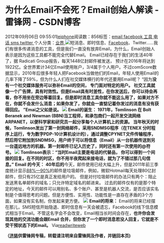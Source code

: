 
# 为什么Email不会死？Email创始人解读 - 雷锋网 - CSDN博客


2012年09月06日 09:55:01[leiphone](https://me.csdn.net/leiphone)阅读数：856标签：[email																](https://so.csdn.net/so/search/s.do?q=email&t=blog)[facebook																](https://so.csdn.net/so/search/s.do?q=facebook&t=blog)[工具																](https://so.csdn.net/so/search/s.do?q=工具&t=blog)[电话																](https://so.csdn.net/so/search/s.do?q=电话&t=blog)[sms																](https://so.csdn.net/so/search/s.do?q=sms&t=blog)[twitter																](https://so.csdn.net/so/search/s.do?q=twitter&t=blog)[
							](https://so.csdn.net/so/search/s.do?q=sms&t=blog)[
																					](https://so.csdn.net/so/search/s.do?q=电话&t=blog)个人分类：[业界																](https://blog.csdn.net/leiphone/article/category/873390)
[
																								](https://so.csdn.net/so/search/s.do?q=电话&t=blog)
[
				](https://so.csdn.net/so/search/s.do?q=工具&t=blog)
[
			](https://so.csdn.net/so/search/s.do?q=工具&t=blog)
[
		](https://so.csdn.net/so/search/s.do?q=facebook&t=blog)
[
	](https://so.csdn.net/so/search/s.do?q=email&t=blog)
![](http://www.leiphone.com/wp-content/uploads/2012/09/tomlinson-150x150.jpg)短消息、即时信息、[Facebook](http://www.leiphone.com/120516-keats-saverin-facebook.html)、Twitter……我们有很多传递消息的工具，但是我们一直没有放弃Email，为什么，Email创始人表示是因为这些工具都不能完全代替Email。
Email已经存在于我们的生活40年了，据 Radicati Group报告，每天1448亿封邮件被发送， 预计在2016年将达到1922亿。全世界累计34亿Email使用账户，3/4属于个人用户。不过comScore数据显示，2010年后很多年轻人把Facebook当做他们的Email，年轻人使用Email的几率下降了59%，但为什么人们在社交媒体横行的年代还要用Email呢？
“因为**没有一个社交媒体服务可以弥补Email的空间， 专门面对特定的用户。 社交工具就像一个广告牌，具有时效性。但是Email具有时差性，在你发送后，你可以待会再看，你不用坐在旁边等着回复。**但是即时消息工具你就不能这么用了，如果对方不在，你就不会发什么消息；如果你发了，你就会一直惦记着你发过的消息有没有获得回应。 ”Emai之父如是说。
![](http://www.leiphone.com/wp-content/uploads/2012/09/tomlinson.jpg)
**Email的诞生：**
1971年，Tomlinson 在 Bolt Beranek and Newman (BBN)当工程师，和承包商们一起开发交流网络ARPANET，以便科学家和研究员一起分享每个人计算机上的资源。 当年秋天的时候，Tomlinson发出了第一封网络邮件，采用SNDMSG程序（在TENEX 分时程序上运行，专为数字PDP-10计算机设计的），通过调整CPYNET文件传输程序，然后将它附加到SNDMSG，用户终于可以将信息（Email）从一台机器传送到另一台遥远地方的机器。第一封邮件已记入历史了，同时还有第一次使用的@符号。
![](http://www.leiphone.com/wp-content/uploads/2012/09/EMAIL_dan-murphy.jpeg)
Tomlinson表示：**“当时Email主要是电话的代替品， 你可以得到一个间接的回复。在不同的时区，你不用半夜爬起来接电话，就为了不错过那几句信息。”**
**Email 的今天：**
**40年后的**今天，邮件使用已经大幅上升，但是2011年前三季度统计显示[88%—90%](http://www.maawg.org/)的邮件是垃圾邮件，例如，微软Hotmail每天处理80亿封邮件，但只有25亿是真正发给用户的。
但是对付垃圾邮件的办法只有两个：阻止发送黑名单邮件的域名；只允许特定域名的邮进来。
过去的邮件仅有的是那个特定的地址，今天的邮件可以用别名、多个账户、甚至是机器人交流，是否应该实名制是个值得思考的问题。但是方便性、实用性、功能性是一直存在矛盾的3个方面，如果没有实名制，你发起来更方便。
![](http://www.leiphone.com/wp-content/uploads/2012/09/spam.png)
**Email的将来：**
Email的将来已经摆在那儿，SMS短信开始隐退、即时信息有一天会被遗忘，Facebook的线下信息模式相当于Email。不管这名字会不会改变，Email相当长时间会存在，**也许你会发现其他的交流功能会跟Email 合并，但你发了一个即时消息若没人回复，它就是不受干预状态下的Email。**
Via[readwriteweb](http://www.readwriteweb.com/archives/email-will-never-die-the-man-who-invented-it-reveals-why.php)

**（****[济慈](http://www.leiphone.com/author/emerson)****供****雷锋网****专稿，转载请注明来自雷锋网及作者，并链回本页)**

